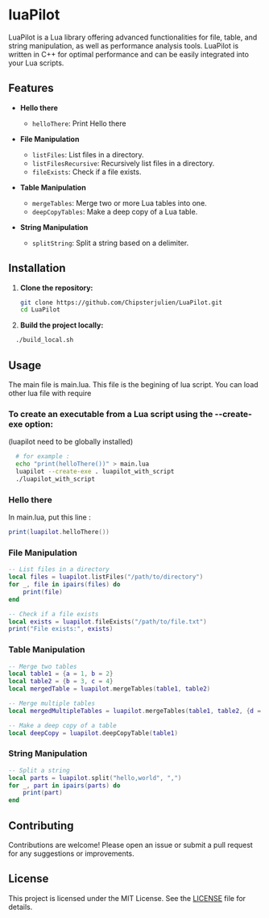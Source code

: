 # luaPilot

LuaPilot is a Lua library offering advanced functionalities for file, table, and string manipulation, as well as performance analysis tools. LuaPilot is written in C++ for optimal performance and can be easily integrated into your Lua scripts.

## Features

- **Hello there**
  - `helloThere`: Print Hello there

- **File Manipulation**
  - `listFiles`: List files in a directory.
  - `listFilesRecursive`: Recursively list files in a directory.
  - `fileExists`: Check if a file exists.

- **Table Manipulation**
  - `mergeTables`: Merge two or more Lua tables into one.
  - `deepCopyTables`: Make a deep copy of a Lua table.

- **String Manipulation**
  - `splitString`: Split a string based on a delimiter.

## Installation


1. **Clone the repository:**
   ```sh
   git clone https://github.com/Chipsterjulien/LuaPilot.git
   cd LuaPilot
2. **Build the project locally:**
```sh
  ./build_local.sh
```

## Usage
The main file is main.lua. This file is the begining of lua script. You can load other lua file with require

### To create an executable from a Lua script using the --create-exe option:
(luapilot need to be globally installed)
```sh
  # for example :
  echo "print(helloThere())" > main.lua
  luapilot --create-exe . luapilot_with_script
  ./luapilot_with_script
```

### Hello there
In main.lua, put this line :
```lua
print(luapilot.helloThere())
```

### File Manipulation
```lua
-- List files in a directory
local files = luapilot.listFiles("/path/to/directory")
for _, file in ipairs(files) do
    print(file)
end

-- Check if a file exists
local exists = luapilot.fileExists("/path/to/file.txt")
print("File exists:", exists)
```

### Table Manipulation
```lua
-- Merge two tables
local table1 = {a = 1, b = 2}
local table2 = {b = 3, c = 4}
local mergedTable = luapilot.mergeTables(table1, table2)

-- Merge multiple tables
local mergedMultipleTables = luapilot.mergeTables(table1, table2, {d = 5}, {e = 6})

-- Make a deep copy of a table
local deepCopy = luapilot.deepCopyTable(table1)
```

### String Manipulation
```lua
-- Split a string
local parts = luapilot.split("hello,world", ",")
for _, part in ipairs(parts) do
    print(part)
end
```

## Contributing

Contributions are welcome! Please open an issue or submit a pull request for any suggestions or improvements.

## License

This project is licensed under the MIT License. See the [LICENSE](https://opensource.org/licenses/MIT) file for details.
